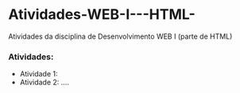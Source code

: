 # Atividades-WEB-I---HTML-
Atividades da disciplina de Desenvolvimento WEB I (parte de HTML)
### Atividades:
- Atividade 1: <blablabla>
- Atividade 2: <blabla>
....

